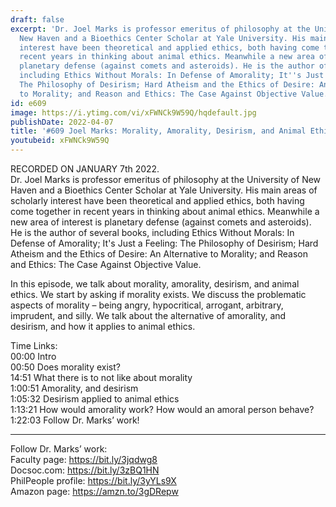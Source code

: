 ```yaml
---
draft: false
excerpt: 'Dr. Joel Marks is professor emeritus of philosophy at the University of
  New Haven and a Bioethics Center Scholar at Yale University. His main areas of scholarly
  interest have been theoretical and applied ethics, both having come together in
  recent years in thinking about animal ethics. Meanwhile a new area of interest is
  planetary defense (against comets and asteroids). He is the author of several books,
  including Ethics Without Morals: In Defense of Amorality; It''s Just a Feeling:
  The Philosophy of Desirism; Hard Atheism and the Ethics of Desire: An Alternative
  to Morality; and Reason and Ethics: The Case Against Objective Value.'
id: e609
image: https://i.ytimg.com/vi/xFWNCk9W59Q/hqdefault.jpg
publishDate: 2022-04-07
title: '#609 Joel Marks: Morality, Amorality, Desirism, and Animal Ethics'
youtubeid: xFWNCk9W59Q
---
```

RECORDED ON JANUARY 7th 2022.  
Dr. Joel Marks is professor emeritus of philosophy at the University of New Haven and a Bioethics Center Scholar at Yale University. His main areas of scholarly interest have been theoretical and applied ethics, both having come together in recent years in thinking about animal ethics. Meanwhile a new area of interest is planetary defense (against comets and asteroids). He is the author of several books, including Ethics Without Morals: In Defense of Amorality; It's Just a Feeling: The Philosophy of Desirism; Hard Atheism and the Ethics of Desire: An Alternative to Morality; and Reason and Ethics: The Case Against Objective Value.

In this episode, we talk about morality, amorality, desirism, and animal ethics. We start by asking if morality exists. We discuss the problematic aspects of morality – being angry, hypocritical, arrogant, arbitrary, imprudent, and silly. We talk about the alternative of amorality, and desirism, and how it applies to animal ethics.


Time Links:  
00:00 Intro  
00:50  Does morality exist?  
14:51  What there is to not like about morality  
1:00:51  Amorality, and desirism  
1:05:32  Desirism applied to animal ethics  
1:13:21  How would amorality work? How would an amoral person behave?  
1:22:03  Follow Dr. Marks’ work!

---

Follow Dr. Marks’ work:  
Faculty page: https://bit.ly/3jqdwg8  
Docsoc.com: https://bit.ly/3zBQ1HN  
PhilPeople profile: https://bit.ly/3yYLs9X  
Amazon page: https://amzn.to/3gDRepw
